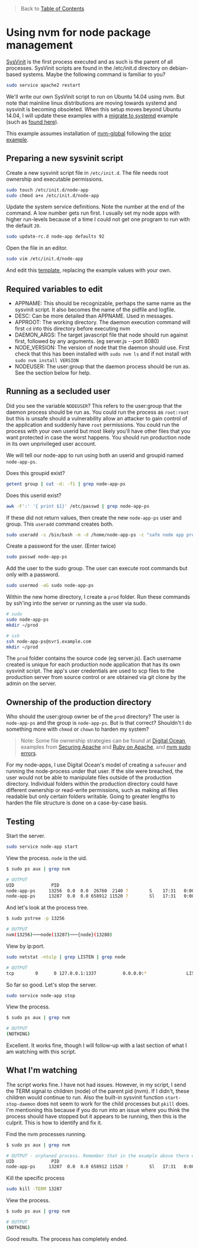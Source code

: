 > Back to [Table of Contents](https://github.com/jpfluger/examples)

# Using nvm for node package management

[SysVinit](https://wiki.archlinux.org/index.php/SysVinit) is the first process executed and as such is the parent of all processes. SysVinit scripts are found in the /etc/init.d directory on debian-based systems. Maybe the following command is familiar to you?

```bash
sudo service apache2 restart
```

We'll write our own SysVinit script to run on Ubuntu 14.04 using nvm. But note that mainline linux distributions are moving towards systemd and sysvinit is becoming obsoleted. When this setup moves beyond Ubuntu 14.04, I will update these examples with a [migrate to systemd](https://wiki.archlinux.org/index.php/SysVinit#Migration_to_systemd) example (such as [found here](http://java.dzone.com/articles/nodejs-production)).

This example assumes installation of [nvm-global](https://github.com/xtuple/nvm) following the [prior example](https://github.com/jpfluger/examples/blob/master/ubuntu-14.04/nvm-for-node-package-management.md).

## Preparing a new sysvinit script

Create a new sysvinit script file in `/etc/init.d`. The file needs root ownership and executable permissions.

```bash
sudo touch /etc/init.d/node-app
sudo chmod a+x /etc/init.d/node-app
```

Update the system service definitions. Note the number at the end of the command. A low number gets run first. I usually set my node apps with higher run-levels because of a time I could not get one program to run with the default `20`. 

```bash
sudo update-rc.d node-app defaults 92
```

Open the file in an editor.

```bash
sudo vim /etc/init.d/node-app
```

And edit this [template](https://github.com/jpfluger/examples/blob/master/ubuntu-14.04/sysvinit/node-app), replacing the example values with your own. 

## Required variables to edit

* APPNAME: This should be recognizable, perhaps the same name as the sysvinit script. It also becomes the name of the pidfile and logfile.
* DESC: Can be more detailed than APPNAME. Used in messages.
* APPROOT: The working directory. The daemon execution command will first `cd` into this directory before executing nvm
* DAEMON_ARGS: The target javascript file that node should run against first, followed by any arguments. (eg server.js --port 8080)
* NODE_VERSION: The version of node that the daemon should use. First check that this has been installed with `sudo nvm ls` and if not install with `sudo nvm install VERSION`
* NODEUSER: The user:group that the daemon process should be run as. See the section below for help.

## Running as a secluded user

Did you see the variable `NODEUSER`? This refers to the user:group that the daemon process should be run as. You could run the process as `root:root` but this is unsafe should a vulnerability allow an attacker to gain control of the application and suddenly have `root` permissions. You could run the process with your own userid but most likely you'll have other files that you want protected in case the worst happens. You should run production node in its own unprivileged user account.

We will tell our node-app to run using both an userid and groupid named `node-app-ps`. 

Does this groupid exist?

```bash
getent group | cut -d: -f1 | grep node-app-ps
```

Does this userid exist?

```bash
awk -F':' '{ print $1}' /etc/passwd | grep node-app-ps
```

If these did not return values, then create the new `node-app-ps` user and group. This `useradd` command creates both.


```bash
sudo useradd -s /bin/bash -m -d /home/node-app-ps -c "safe node app process" node-app-ps
```

Create a password for the user. (Enter twice)

```bash
sudo passwd node-app-ps
```

Add the user to the sudo group. The user can execute root commands but only with a password.

```bash
sudo usermod -aG sudo node-app-ps
```

Within the new home directory, I create a `prod` folder. Run these commands by ssh'ing into the server or running as the user via sudo.

```bash
# sudo
sudo node-app-ps
mkdir ~/prod

# ssh
ssh node-app-ps@svr1.example.com
mkdir ~/prod
```

The `prod` folder contains the source code (eg server.js). Each username created is unique for each production node application that has its own sysvinit script. The app's user credentials are used to scp files to the production server from source control or are obtained via git clone by the admin on the server. 

## Ownership of the production directory

Who should the user:group owner be of the `prod` directory?  The user is `node-app-ps` and the group is `node-app-ps`. But is that correct?  Shouldn't I do something more with `chmod` or `chown` to harden my system?

> Note: Some file ownership strategies can be found at [Digital Ocean](https://www.digitalocean.com/community/tutorials/how-to-use-pm2-to-setup-a-node-js-production-environment-on-an-ubuntu-vps), examples from [Securing Apache](http://www.thegeekstuff.com/2011/03/apache-hardening/) and [Ruby on Apache](http://stackoverflow.com/questions/6037286/what-permissions-are-needed-for-apache-passenger), and [nvm sudo errors](http://stackoverflow.com/questions/16151018/npm-throws-error-without-sudo).

For my node-apps, I use Digital Ocean's model of creating a `safeuser` and running the node-process under that user. If the site were breached, the user would not be able to manipulate files outside of the production directory. Individual folders within the production directory could have different ownership or read-write permissions, such as making all files readable but only certain folders writable. Going to greater lengths to harden the file structure is done on a case-by-case basis. 

## Testing

Start the server. 

```bash
sudo service node-app start
```

View the process. `node` is the uid.

```bash
$ sudo ps aux | grep nvm

# OUTPUT
UID              PID
node-app-ps     13256  0.0  0.0  26760  2140 ?        S    17:31   0:00 /bin/bash /usr/local/bin/nvm run 0.10.32 server.js
node-app-ps     13287  0.0  0.0 658912 11520 ?        Sl   17:31   0:00 /usr/local/nvm/v0.10.32/bin/node server.js
```

And let's look at the process tree.

```bash
$ sudo pstree -p 13256

# OUTPUT
nvm(13256)───node(13287)───{node}(13288)
```

View by ip:port.

```bash
sudo netstat -ntulp | grep LISTEN | grep node

# OUTPUT
tcp        0      0 127.0.0.1:1337          0.0.0.0:*               LISTEN      13287/node
```

So far so good. Let's stop the server.

```bash
sudo service node-app stop
```

View the process.

```bash
$ sudo ps aux | grep nvm

# OUTPUT
(NOTHING)
```

Excellent. It works fine, though I will follow-up with a last section of what I am watching with this script.

## What I'm watching

The script works fine. I have not had issues. However, in my script, I send the TERM signal to children (node) of the parent pid (nvm). If I didn't, these children would continue to run. Also the built-in sysvinit function `start-stop-daemon` does not seem to work for the child processes but `pkill` does. I'm mentioning this because if you do run into an issue where you think the process should have stopped but it appears to be running, then this is the culprit. This is how to identify and fix it.

Find the nvm processes running.

```bash
$ sudo ps aux | grep nvm

# OUTPUT - orphaned process. Remember that in the example above there were two records returned!
UID              PID
node-app-ps     13287  0.0  0.0 658912 11520 ?        Sl   17:31   0:00 /usr/local/nvm/v0.10.32/bin/node server.js
```

Kill the specific process

```bash
sudo kill -TERM 13287
```

View the process.

```bash
$ sudo ps aux | grep nvm

# OUTPUT
(NOTHING)
```

Good results. The process has completely ended.